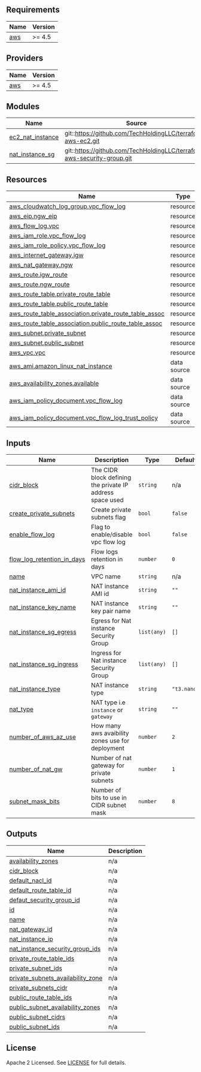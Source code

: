 ## Requirements

| Name | Version |
|------|---------|
| <a name="requirement_aws"></a> [aws](#requirement\_aws) | >= 4.5 |

## Providers

| Name | Version |
|------|---------|
| <a name="provider_aws"></a> [aws](#provider\_aws) | >= 4.5 |

## Modules

| Name | Source | Version |
|------|--------|---------|
| <a name="module_ec2_nat_instance"></a> [ec2\_nat\_instance](#module\_ec2\_nat\_instance) | git::https://github.com/TechHoldingLLC/terraform-aws-ec2.git | v1.0.1 |
| <a name="module_nat_instance_sg"></a> [nat\_instance\_sg](#module\_nat\_instance\_sg) | git::https://github.com/TechHoldingLLC/terraform-aws-security-group.git | v0.0.1 |

## Resources

| Name | Type |
|------|------|
| [aws_cloudwatch_log_group.vpc_flow_log](https://registry.terraform.io/providers/hashicorp/aws/latest/docs/resources/cloudwatch_log_group) | resource |
| [aws_eip.ngw_eip](https://registry.terraform.io/providers/hashicorp/aws/latest/docs/resources/eip) | resource |
| [aws_flow_log.vpc](https://registry.terraform.io/providers/hashicorp/aws/latest/docs/resources/flow_log) | resource |
| [aws_iam_role.vpc_flow_log](https://registry.terraform.io/providers/hashicorp/aws/latest/docs/resources/iam_role) | resource |
| [aws_iam_role_policy.vpc_flow_log](https://registry.terraform.io/providers/hashicorp/aws/latest/docs/resources/iam_role_policy) | resource |
| [aws_internet_gateway.igw](https://registry.terraform.io/providers/hashicorp/aws/latest/docs/resources/internet_gateway) | resource |
| [aws_nat_gateway.ngw](https://registry.terraform.io/providers/hashicorp/aws/latest/docs/resources/nat_gateway) | resource |
| [aws_route.igw_route](https://registry.terraform.io/providers/hashicorp/aws/latest/docs/resources/route) | resource |
| [aws_route.ngw_route](https://registry.terraform.io/providers/hashicorp/aws/latest/docs/resources/route) | resource |
| [aws_route_table.private_route_table](https://registry.terraform.io/providers/hashicorp/aws/latest/docs/resources/route_table) | resource |
| [aws_route_table.public_route_table](https://registry.terraform.io/providers/hashicorp/aws/latest/docs/resources/route_table) | resource |
| [aws_route_table_association.private_route_table_assoc](https://registry.terraform.io/providers/hashicorp/aws/latest/docs/resources/route_table_association) | resource |
| [aws_route_table_association.public_route_table_assoc](https://registry.terraform.io/providers/hashicorp/aws/latest/docs/resources/route_table_association) | resource |
| [aws_subnet.private_subnet](https://registry.terraform.io/providers/hashicorp/aws/latest/docs/resources/subnet) | resource |
| [aws_subnet.public_subnet](https://registry.terraform.io/providers/hashicorp/aws/latest/docs/resources/subnet) | resource |
| [aws_vpc.vpc](https://registry.terraform.io/providers/hashicorp/aws/latest/docs/resources/vpc) | resource |
| [aws_ami.amazon_linux_nat_instance](https://registry.terraform.io/providers/hashicorp/aws/latest/docs/data-sources/ami) | data source |
| [aws_availability_zones.available](https://registry.terraform.io/providers/hashicorp/aws/latest/docs/data-sources/availability_zones) | data source |
| [aws_iam_policy_document.vpc_flow_log](https://registry.terraform.io/providers/hashicorp/aws/latest/docs/data-sources/iam_policy_document) | data source |
| [aws_iam_policy_document.vpc_flow_log_trust_policy](https://registry.terraform.io/providers/hashicorp/aws/latest/docs/data-sources/iam_policy_document) | data source |

## Inputs

| Name | Description | Type | Default | Required |
|------|-------------|------|---------|:--------:|
| <a name="input_cidr_block"></a> [cidr\_block](#input\_cidr\_block) | The CIDR block defining the private IP address space used | `string` | n/a | yes |
| <a name="input_create_private_subnets"></a> [create\_private\_subnets](#input\_create\_private\_subnets) | Create private subnets flag | `bool` | `false` | no |
| <a name="input_enable_flow_log"></a> [enable\_flow\_log](#input\_enable\_flow\_log) | Flag to enable/disable vpc flow log | `bool` | `false` | no |
| <a name="input_flow_log_retention_in_days"></a> [flow\_log\_retention\_in\_days](#input\_flow\_log\_retention\_in\_days) | Flow logs retention in days | `number` | `0` | no |
| <a name="input_name"></a> [name](#input\_name) | VPC name | `string` | n/a | yes |
| <a name="input_nat_instance_ami_id"></a> [nat\_instance\_ami\_id](#input\_nat\_instance\_ami\_id) | NAT instance AMI id | `string` | `""` | no |
| <a name="input_nat_instance_key_name"></a> [nat\_instance\_key\_name](#input\_nat\_instance\_key\_name) | NAT instance key pair name | `string` | `""` | no |
| <a name="input_nat_instance_sg_egress"></a> [nat\_instance\_sg\_egress](#input\_nat\_instance\_sg\_egress) | Egress for Nat instance Security Group | `list(any)` | `[]` | no |
| <a name="input_nat_instance_sg_ingress"></a> [nat\_instance\_sg\_ingress](#input\_nat\_instance\_sg\_ingress) | Ingress for Nat instance Security Group | `list(any)` | `[]` | no |
| <a name="input_nat_instance_type"></a> [nat\_instance\_type](#input\_nat\_instance\_type) | NAT instance type | `string` | `"t3.nano"` | no |
| <a name="input_nat_type"></a> [nat\_type](#input\_nat\_type) | NAT type i.e `instance` or `gateway` | `string` | `""` | no |
| <a name="input_number_of_aws_az_use"></a> [number\_of\_aws\_az\_use](#input\_number\_of\_aws\_az\_use) | How many aws avaibility zones use for deployment | `number` | `2` | no |
| <a name="input_number_of_nat_gw"></a> [number\_of\_nat\_gw](#input\_number\_of\_nat\_gw) | Number of nat gateway for private subnets | `number` | `1` | no |
| <a name="input_subnet_mask_bits"></a> [subnet\_mask\_bits](#input\_subnet\_mask\_bits) | Number of bits to use in CIDR subnet mask | `number` | `8` | no |

## Outputs

| Name | Description |
|------|-------------|
| <a name="output_availability_zones"></a> [availability\_zones](#output\_availability\_zones) | n/a |
| <a name="output_cidr_block"></a> [cidr\_block](#output\_cidr\_block) | n/a |
| <a name="output_default_nacl_id"></a> [default\_nacl\_id](#output\_default\_nacl\_id) | n/a |
| <a name="output_default_route_table_id"></a> [default\_route\_table\_id](#output\_default\_route\_table\_id) | n/a |
| <a name="output_defaut_security_group_id"></a> [defaut\_security\_group\_id](#output\_defaut\_security\_group\_id) | n/a |
| <a name="output_id"></a> [id](#output\_id) | n/a |
| <a name="output_name"></a> [name](#output\_name) | n/a |
| <a name="output_nat_gateway_id"></a> [nat\_gateway\_id](#output\_nat\_gateway\_id) | n/a |
| <a name="output_nat_instance_ip"></a> [nat\_instance\_ip](#output\_nat\_instance\_ip) | n/a |
| <a name="output_nat_instance_security_group_ids"></a> [nat\_instance\_security\_group\_ids](#output\_nat\_instance\_security\_group\_ids) | n/a |
| <a name="output_private_route_table_ids"></a> [private\_route\_table\_ids](#output\_private\_route\_table\_ids) | n/a |
| <a name="output_private_subnet_ids"></a> [private\_subnet\_ids](#output\_private\_subnet\_ids) | n/a |
| <a name="output_private_subnets_availability_zone"></a> [private\_subnets\_availability\_zone](#output\_private\_subnets\_availability\_zone) | n/a |
| <a name="output_private_subnets_cidr"></a> [private\_subnets\_cidr](#output\_private\_subnets\_cidr) | n/a |
| <a name="output_public_route_table_ids"></a> [public\_route\_table\_ids](#output\_public\_route\_table\_ids) | n/a |
| <a name="output_public_subnet_availability_zones"></a> [public\_subnet\_availability\_zones](#output\_public\_subnet\_availability\_zones) | n/a |
| <a name="output_public_subnet_cidrs"></a> [public\_subnet\_cidrs](#output\_public\_subnet\_cidrs) | n/a |
| <a name="output_public_subnet_ids"></a> [public\_subnet\_ids](#output\_public\_subnet\_ids) | n/a |

## License

Apache 2 Licensed. See [LICENSE](https://github.com/TechHoldingLLC/terraform-aws-vpc/blob/main/LICENSE) for full details.